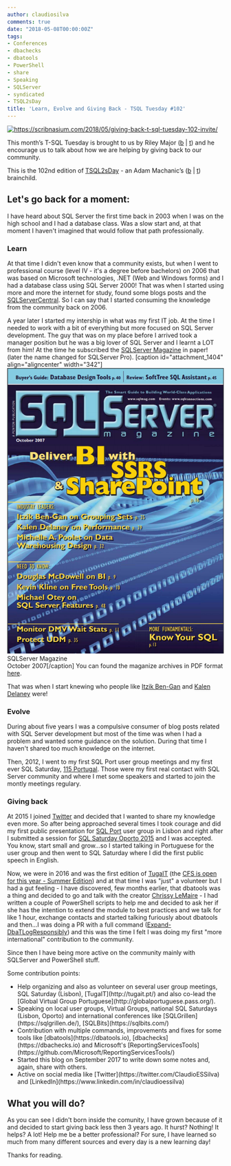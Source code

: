 ```yaml
---
author: claudiosilva
comments: true
date: "2018-05-08T00:00:00Z"
tags:
- Conferences
- dbachecks
- dbatools
- PowerShell
- share
- Speaking
- SQLServer
- syndicated
- TSQL2sDay
title: 'Learn, Evolve and Giving Back - TSQL Tuesday #102'
---
```

<a href="https://scribnasium.com/2018/05/giving-back-t-sql-tuesday-102-invite/"><img src="https://claudioessilva.github.io/img/2017/09/tsql2sday.jpg" alt="https://scribnasium.com/2018/05/giving-back-t-sql-tuesday-102-invite/" width="244" height="244" class="aligncenter size-full wp-image-599" /></a>

This month’s T-SQL Tuesday is brought to us by Riley Major‏ ([b](https://scribnasium.com) \| [t](https://twitter.com/RileyMajor)) and he encourage us to talk about how we are helping by giving back to our community.

This is the 102nd edition of [TSQL2sDay](http://tsqltuesday.com/) - an Adam Machanic’s ([b](http://dataeducation.com/blog/) \| [t](https://twitter.com/AdamMachanic)) brainchild.

## Let's go back for a moment:

I have heard about SQL Server the first time back in 2003 when I was on the high school and I had a database class. Was a slow start and, at that moment I haven't imagined that would follow that path professionally.

### Learn

At that time I didn't even know that a community exists, but when I went to professional course (level IV - it's a degree before bachelors) on 2006 that was based on Microsoft technologies, .NET (Web and Windows forms) and I had a database class using SQL Server 2000!
That was when I started using more and more the internet for study, found some blogs posts and the [SQLServerCentral](http://www.sqlservercentral.com/). So I can say that I started consuming the knowledge from the community back on 2006.

A year later I started my intership in what was my first IT job. At the time I needed to work with a bit of everything but more focused on SQL Server development. The guy that was on my place before I arrived took a manager position but he was a big lover of SQL Server and I learnt a LOT from him! At the time he subscribed the [SQLServer Magazine](http://www.itprotoday.com/sql-server-pro-digital-magazine-archives) in paper! (later the name changed for SQLServer Pro).
[caption id="attachment_1404" align="aligncenter" width="342"]![sqlservermagazine](/img/2018/05/sqlservermagazine.png?w=342) SQLServer Magazine<br />October 2007[/caption]
You can found the maganize archives in PDF format [here](http://www.itprotoday.com/sql-server-pro-digital-magazine-archives).

That was when I start knewing who people like [Itzik Ben-Gan</a> and <a href="https://twitter.com/sqlqueen">Kalen Delaney](https://twitter.com/ItzikBenGan) were!

### Evolve

During about five years I was a compulsive consumer of blog posts related with SQL Server development but most of the time was when I had a problem and wanted some guidance on the solution. During that time I haven't shared too much knowledge on the internet.

Then, 2012, I went to my first SQL Port user group meetings and my first ever SQL Saturday, [115 Portugal](http://www.sqlsaturday.com/115/eventhome.aspx). Those were my first real contact with SQL Server community and where I met some speakers and started to join the montly meetings regulary.

### Giving back

At 2015 I joined [Twitter](https://twitter.com/ClaudioESSilva) and decided that I wanted to share my knowledge even more. So after being approached several times I took courage and did my first public presentation for [SQL Port](http://sqlport.com) user group in Lisbon and right after I submitted a session for [SQL Saturday Oporto 2015](http://www.sqlsaturday.com/429/eventhome.aspx) and I was accepted.
You know, start small and grow...so I started talking in Portuguese for the user group and then went to SQL Saturday where I did the first public speech in English.

Now, we were in 2016 and was the first edition of [TugaIT](http://tugait.pt/) (the [CFS is open for this year - Summer Edition](https://sessionize.com/tuga-it-2018/)) and at that time I was "just" a volunteer but I had a gut feeling - I have discovered, few months earlier, that dbatools was a thing and decided to go and talk with the creator [Chrissy LeMaire](https://twitter.com/cl) - I had written a couple of PowerShell scripts to help me and decided to ask her if she has the intention to extend the module to best practices and we talk for like 1 hour, exchange contacts and started talking furiously about dbatools and then...I was doing a PR with a full command ([Expand-DbaTLogResponsibly](https://dbatools.io/functions/expand-dbatlogresponsibly/)) and this was the time I felt I was doing my first "more international" contribution to the community.

Since then I have being more active on the community mainly with SQLServer and PowerShell stuff.

Some contribution points:

<ul>
<li>Help organizing and also as volunteer on several user group meetings, SQL Saturday (Lisbon), [TugaIT](http://tugait.pt/) and also co-lead the [Global Virtual Group Portuguese](http://globalportuguese.pass.org/).</li>
<li>Speaking on local user groups, Virtual Groups, national SQL Saturdays (Lisbon, Oporto) and international conferences like [SQLGrillen](https://sqlgrillen.de/), [SQLBits](https://sqlbits.com/)</li>
<li>Contribution with multiple commands, improvements and fixes for some tools like [dbatools](https://dbatools.io), [dbachecks](https://dbachecks.io) and Microsoft's [ReportingServicesTools](https://github.com/Microsoft/ReportingServicesTools/)</li>
<li>Started this blog on September 2017 to write down some notes and, again, share with others.</li>
<li>Active on social media like [Twitter](https://twitter.com/ClaudioESSilva) and [LinkedIn](https://www.linkedin.com/in/claudioessilva)</li>
</ul>

## What you will do?

As you can see I didn't born inside the comunity, I have grown because of it and decided to start giving back less then 3 years ago.
It hurst? Nothing!
It helps? A lot!
Help me be a better professional? For sure, I have learned so much from many different sources and every day is a new learning day!

Thanks for reading.

